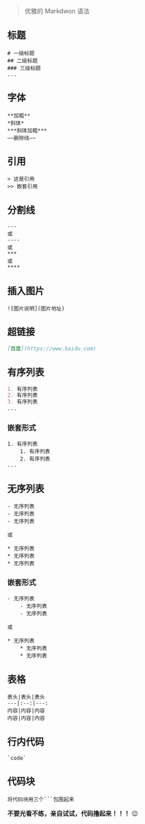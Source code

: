 > 优雅的 Markdwon 语法

## 标题

```markdwon
# 一级标题
## 二级标题
### 三级标题
...
```

## 字体

```markdwon
**加粗**
*斜体*
***斜体加粗***
~~删除线~~
```

## 引用

```markdwon
> 这是引用
>> 嵌套引用
```

## 分割线

```markdwon
---
或
----
或
***
或
****
```

## 插入图片

```markdwon
![图片说明](图片地址)
```

## 超链接

```markdown
[百度](https://www.baidu.com)
```

## 有序列表

```markdown
1. 有序列表
2. 有序列表
3. 有序列表
...
```

### 嵌套形式

```markdwon
1. 有序列表
    1. 有序列表
    2. 有序列表
...
```

## 无序列表

```markdwon
- 无序列表
- 无序列表
- 无序列表

或

* 无序列表
* 无序列表
* 无序列表
```

### 嵌套形式

```markdwon
- 无序列表
    - 无序列表
    - 无序列表

或

* 无序列表
    * 无序列表
    * 无序列表
```

## 表格

```markdwon
表头|表头|表头
---|:--:|---:
内容|内容|内容
内容|内容|内容
```

## 行内代码

```markdwon
`code`
```

## 代码块

```
将代码块用三个```包围起来
```

**不要光看不练，亲自试试，代码撸起来！！！** 😉